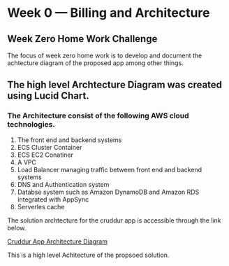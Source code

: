 # Week 0 — Billing and Architecture

## Week Zero Home Work Challenge

 The focus of week zero home work is to develop  and document the achtecture diagram of the proposed app among other things.
   
## The high level Archtecture Diagram was created using Lucid Chart.
### The Architecture consist of the following AWS cloud technologies.

1. The front end and backend systems
2. ECS Cluster Container
3. ECS EC2 Conatiner
4. A VPC
5. Load Balancer managing traffic between front end and backend systems
6. DNS and Authentication system
7. Databse system such as Amazon DynamoDB and Amazon RDS integrated with AppSync
8. Serverles cache 
>

 The solution archtecture for the cruddur app is accessible through the link below.

<!--
<https://lucid.app/documents/view/7592d754-e8b1-420a-bdad-b30e44126e8b>
-->
[Cruddur App Architecture Diagram](https://lucid.app/documents/view/7592d754-e8b1-420a-bdad-b30e44126e8b)

This is a high level Achitecture of the propsoed solution. 